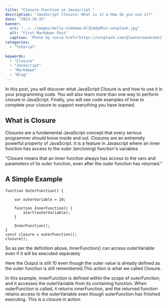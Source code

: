 ```yaml
---
title: "Closure Function in Javascript."
description: "JavaScript Closure: What is it & How do you use it?"
date: "2023-10-15"
banner:
  src: "../../images/kelly-sikkema-Hl3LUdyKRic-unsplash.jpg"
  alt: "First Markdown Post"
  caption: 'Photo by <u><a href="https://unsplash.com/@lautaroandreani?utm_source=medium&utm_medium=referral">Florian Olivo</a></u>'
categories:
  - "Tutorial"
 
keywords:
  - "Closure"
  - "Javascript"
  - "Markdown"
  - "Blog"
---
```






In this post, you will discover what JavaScript Closure is and how to use it in your programming code. You will also learn more than one way to perform closure in JavaScript. Finally, you will see code examples of how to complete your closure to support everything you have learned.

## What is Closure

Closures are a fundamental JavaScript concept that every serious programmer should know inside and out.
Closures are an extremely powerful property of JavaScript.
It is a feature in Javascript where an inner function has access to the outer (enclosing) function's variables

"Closure means that an inner function always has access to the vars and parameters of its outer function, even after the outer function has returned."

## A Simple Example

```
function OuterFunction() {

    var outerVariable = 10;

    function InnerFunction() {
        alert(outerVariable);
    }

    InnerFunction();
}
const closure = outerFunction();
closure();

```
So as per the definition above, InnerFunction() can access outerVariable even if it will be executed separately

Here the Output is still 10 even though the outer value is already defined as the outer function is still remembered.This action is what we called Closure.


In this example, innerFunction is defined within the scope of outerFunction, and it accesses the outerVariable from its containing function. When outerFunction is called, it returns innerFunction, and the returned function retains access to the outerVariable even though outerFunction has finished executing. This is a closure in action.

